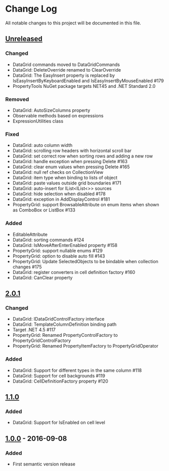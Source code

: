 # Change Log
All notable changes to this project will be documented in this file.

## [Unreleased]
### Changed
- DataGrid commands moved to DataGridCommands
- DataGrid: DeleteOverride renamed to ClearOverride
- DataGrid: The EasyInsert property is replaced by IsEasyInsertByKeyboardEnabled and IsEasyInsertByMouseEnabled #179
- PropertyTools NuGet package targets NET45 and .NET Standard 2.0

### Removed
- DataGrid: AutoSizeColumns property
- Observable methods based on expressions
- ExpressionUtilities class

### Fixed
- DataGrid: auto column width
- DataGrid: scrolling row headers with horizontal scroll bar
- DataGrid: set correct row when sorting rows and adding a new row 
- DataGrid: handle exception when pressing Delete #163
- DataGrid: clear enum values when pressing Delete #165
- DataGrid: null ref checks on CollectionView
- DataGrid: item type when binding to lists of object
- DataGrid: paste values outside grid boundaries #171
- DataGrid: auto-insert for IList<IList<>> sources
- DataGrid: hide selection when disabled #178
- DataGrid: exception in AddDisplayControl #181
- PropertyGrid: support BrowsableAttribute on enum items when shown as ComboBox or ListBox #133

### Added
- EditableAttribute
- DataGrid: sorting commands #124
- DataGrid: IsMoveAfterEnterEnabled property #158
- PropertyGrid: support nullable enums #129
- PropertyGrid: option to disable auto fill #143
- PropertyGrid: Update SelectedObjects to be bindable when collection changes #175
- DataGrid: register converters in cell definition factory #160
- DataGrid: CanClear property

## [2.0.1]
### Changed
- DataGrid: IDataGridControlFactory interface
- DataGrid: TemplateColumnDefinition binding path
- Target .NET 4.5 #117
- PropertyGrid: Renamed PropertyControlFactory to PropertyGridControlFactory
- PropertyGrid: Renamed PropertyItemFactory to PropertyGridOperator

### Added
- DataGrid: Support for different types in the same column #118
- DataGrid: Support for cell backgrounds #119
- DataGrid: CellDefinitionFactory property #120

## [1.1.0]
### Added
- DataGrid: Support for IsEnabled on cell level

## [1.0.0] - 2016-09-08
### Added
- First semantic version release

[Unreleased]: https://github.com/objorke/PropertyTools/compare/v2.0.1...HEAD
[2.0.1]: https://github.com/objorke/PropertyTools/compare/v2.0.1...v1.1.0
[1.1.0]: https://github.com/objorke/PropertyTools/compare/v1.0.0...v1.1.0
[1.0.0]: https://github.com/objorke/PropertyTools/compare/v0.1.0...v1.0.0
